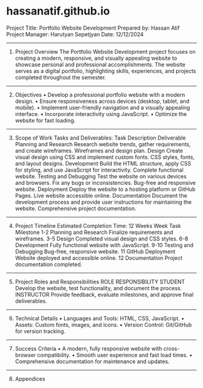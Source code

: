 # hassanatif.github.io
Project Title: Portfolio Website Development
Prepared by: Hassan Atif
Project Manager: Harutyan Sepetjyan
Date: 12/12/2024
________________________________________
1. Project Overview
The Portfolio Website Development project focuses on creating a modern, responsive, and visually appealing website to showcase personal and professional accomplishments. The website serves as a digital portfolio, highlighting skills, experiences, and projects completed throughout the semester.
________________________________________
2. Objectives
•	Develop a professional portfolio website with a modern design.
•	Ensure responsiveness across devices (desktop, tablet, and mobile).
•	Implement user-friendly navigation and a visually appealing interface.
•	Incorporate interactivity using JavaScript.
•	Optimize the website for fast loading.
________________________________________
3. Scope of Work
Tasks and Deliverables:
Task	Description	Deliverable
Planning and Research	Research website trends, gather requirements, and create wireframes.	Wireframes and design plan.
Design	Create visual design using CSS and implement custom fonts.	CSS styles, fonts, and layout designs.
Development	Build the HTML structure, apply CSS for styling, and use JavaScript for interactivity.	Complete functional website.
Testing and Debugging	Test the website on various devices and browsers. Fix any bugs or inconsistencies.	Bug-free and responsive website.
Deployment	Deploy the website to a hosting platform or GitHub Pages.	Live website accessible online.
Documentation	Document the development process and provide user instructions for maintaining the website.	Comprehensive project documentation.
________________________________________
4. Project Timeline
Estimated Completion Time: 12 Weeks
Week	Task	Milestone
1-2	Planning and Research	Finalize requirements and wireframes.
3-5	Design	Completed visual design and CSS styles.
6-8	Development	Fully functional website with JavaScript.
9-10	Testing and Debugging	Bug-free, responsive website.
11	GitHub Deployment	Website deployed and accessible online.
12	Documentation	Project documentation completed.
________________________________________
5. Project Roles and Responsibilities
ROLE	RESPONSIBILITY
STUDENT	Develop the website, test functionality, and document the process.
INSTRUCTOR	Provide feedback, evaluate milestones, and approve final deliverables.
________________________________________
6. Technical Details
•	Languages and Tools: HTML, CSS, JavaScript.
•	Assets: Custom fonts, images, and icons.
•	Version Control: Git/GitHub for version tracking.
________________________________________
7. Success Criteria
•	A modern, fully responsive website with cross-browser compatibility.
•	Smooth user experience and fast load times.
•	Comprehensive documentation for maintenance and updates.
________________________________________
8. Appendices
 
